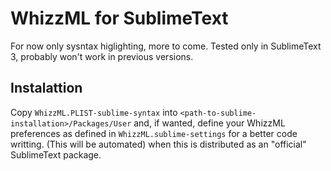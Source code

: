 # WhizzML for SublimeText

For now only sysntax higlighting, more to come.
Tested only in SublimeText 3, probably won't work in previous versions.

## Instalattion

Copy `WhizzML.PLIST-sublime-syntax` into
`<path-to-sublime-installation>/Packages/User`
and, if wanted, define your WhizzML preferences as defined in
`WhizzML.sublime-settings` for a better code writting. (This will be automated)
when this is distributed as an "official" SublimeText package.
